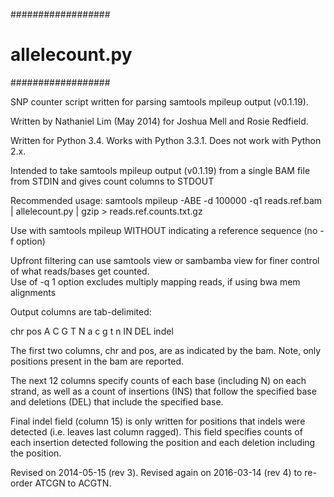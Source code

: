 ##################
# allelecount.py #
##################

SNP counter script written for parsing samtools mpileup output (v0.1.19).

Written by Nathaniel Lim (May 2014) for Joshua Mell and Rosie Redfield.

Written for Python 3.4. Works with Python 3.3.1.  Does not work with Python 2.x.

Intended to take samtools mpileup output (v0.1.19) from a single BAM file from STDIN and gives count columns to STDOUT

Recommended usage: samtools mpileup -ABE -d 100000 -q1 reads.ref.bam | allelecount.py | gzip > reads.ref.counts.txt.gz

Use with samtools mpileup WITHOUT indicating a reference sequence (no -f option)

Upfront filtering can use samtools view or sambamba view for finer control of what reads/bases get counted.  
Use of -q 1 option excludes multiply mapping reads, if using bwa mem alignments


Output columns are tab-delimited: 

chr pos A C G T N a c g t n IN DEL indel

The first two columns, chr and pos, are as indicated by the bam.  Note, only positions present in the bam are reported.

The next 12 columns specify counts of each base (including N) on each strand, as well as a count of insertions (INS) that follow the specified base and deletions (DEL) that include the specified base.

Final indel field (column 15) is only written for positions that indels were detected (i.e. leaves last column ragged). This field specifies counts of each insertion detected following the position and each deletion including the position.

Revised on 2014-05-15 (rev 3).  Revised again on 2016-03-14 (rev 4) to re-order ATCGN to ACGTN.
